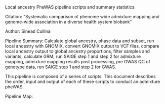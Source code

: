 Local ancestry PheWAS pipeline scripts and summary statistics

Citation: "Systematic comparison of phenome wide admixture mapping and genome-wide association in a diverse health system biobank"

Author: Sinead Cullina

Pipeline Summary:
Calculate global ancestry, phase data and subset, run local ancestry with GNOMIX, convert GNOMIX output to VCF files, compare local ancestry output to global ancestry proportions, filter samples and variants, calculate GRM, run SAIGE step 1 and step 2 for admixture mapping, admixture mapping results post processing, pre GWAS QC of genotype data, run SAIGE step 1 and step 2 for GWAS.

This pipeline is composed of a series of scripts. This document describes the order, input and output of each of these scripts to conduct an admixture pheWAS.


Pipeline Map:

